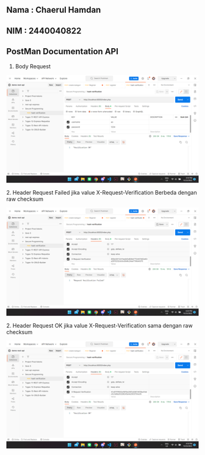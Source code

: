 ## Nama : Chaerul Hamdan
## NIM : 2440040822

## PostMan Documentation API
1. Body Request
<p align="center"><img src="./Body.png" alt=""></p>
2. Header Request Failed jika value X-Request-Verification Berbeda dengan raw checksum
<p align="center"><img src="./HeaderFailed.png" alt=""></p>
2. Header Request OK jika value X-Request-Verification sama dengan raw checksum
<p align="center"><img src="./HeaderOK.png" alt=""></p>
